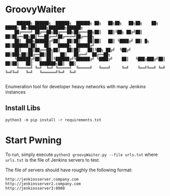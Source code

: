 # GroovyWaiter


```
	 ██████╗ ██████╗  ██████╗  ██████╗ ██╗   ██╗██╗   ██╗██╗    ██╗ █████╗ ██╗████████╗███████╗██████╗
	██╔════╝ ██╔══██╗██╔═══██╗██╔═══██╗██║   ██║╚██╗ ██╔╝██║    ██║██╔══██╗██║╚══██╔══╝██╔════╝██╔══██╗
	██║  ███╗██████╔╝██║   ██║██║   ██║██║   ██║ ╚████╔╝ ██║ █╗ ██║███████║██║   ██║   █████╗  ██████╔╝
	██║   ██║██╔══██╗██║   ██║██║   ██║╚██╗ ██╔╝  ╚██╔╝  ██║███╗██║██╔══██║██║   ██║   ██╔══╝  ██╔══██╗
	╚██████╔╝██║  ██║╚██████╔╝╚██████╔╝ ╚████╔╝    ██║   ╚███╔███╔╝██║  ██║██║   ██║   ███████╗██║  ██║
	 ╚═════╝ ╚═╝  ╚═╝ ╚═════╝  ╚═════╝   ╚═══╝     ╚═╝    ╚══╝╚══╝ ╚═╝  ╚═╝╚═╝   ╚═╝   ╚══════╝╚═╝  ╚═╝


```
Enumeration tool for developer heavy networks with many Jenkins instances


## Install Libs

`python3 -m pip install -r requirements.txt`


# Start Pwning

To run, simply execute `python3 groovyWaiter.py --file urls.txt` where `urls.txt` is the file of Jenkins servers to test.

The file of servers should have roughly the following format:

```
http://jenkinsserver.company.com
http://jenkinsserver2.company.com
http://jenkinsserver3:8080
```

